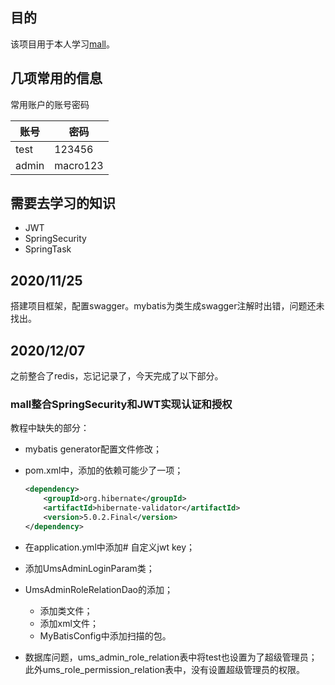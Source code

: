 

## 目的

该项目用于本人学习[mall](https://github.com/macrozheng/mall)。  

## 几项常用的信息

常用账户的账号密码

| 账号  | 密码     |
| ----- | -------- |
| test  | 123456   |
| admin | macro123 |

## 需要去学习的知识

- JWT
- SpringSecurity
- SpringTask



## 2020/11/25  

搭建项目框架，配置swagger。mybatis为类生成swagger注解时出错，问题还未找出。  

## 2020/12/07

之前整合了redis，忘记记录了，今天完成了以下部分。

### mall整合SpringSecurity和JWT实现认证和授权

教程中缺失的部分：

- mybatis generator配置文件修改；

- pom.xml中，添加的依赖可能少了一项；

  ```xml
  <dependency>
      <groupId>org.hibernate</groupId>
      <artifactId>hibernate-validator</artifactId>
      <version>5.0.2.Final</version>
  </dependency>
  ```

- 在application.yml中添加# 自定义jwt key；

- 添加UmsAdminLoginParam类；

- UmsAdminRoleRelationDao的添加；

  - 添加类文件；
  - 添加xml文件；
  - MyBatisConfig中添加扫描的包。

- 数据库问题，ums_admin_role_relation表中将test也设置为了超级管理员；此外ums_role_permission_relation表中，没有设置超级管理员的权限。


